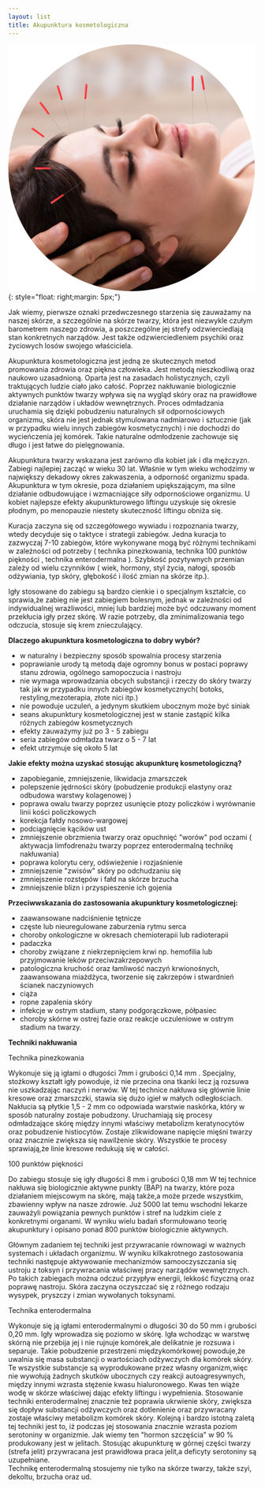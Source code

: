 ```yaml
---
layout: list
title: Akupunktura kosmetologiczna
---
```


![Akupunktura kosmetologiczna](/assets/img/akupunktura-kosmetologiczna.jpg){: style="float: right;margin: 5px;"}

Jak wiemy, pierwsze oznaki przedwczesnego starzenia się zauważamy na naszej skórze, a szczególnie na skórze twarzy, która jest niezwykle czułym barometrem naszego zdrowia, a poszczególne jej strefy odzwierciedlają stan konkretnych narządów.  Jest także odzwierciedleniem psychiki oraz życiowych losów swojego właściciela. 

Akupunktura kosmetologiczna jest jedną ze skutecznych metod promowania zdrowia oraz piękna człowieka. Jest metodą nieszkodliwą oraz naukowo uzasadnioną. Oparta jest na zasadach holistycznych, czyli traktujących ludzie ciało jako całość.  Poprzez nakłuwanie biologicznie aktywnych punktów twarzy wpływa się na wygląd skóry oraz na prawidłowe działanie narządów i układów wewnętrznych. Proces odmładzania uruchamia się dzięki pobudzeniu naturalnych sił odpornościowych organizmu, skóra nie jest jednak stymulowana nadmiarowo i sztucznie (jak w przypadku wielu innych zabiegów kosmetycznych) i nie dochodzi do wycieńczenia jej komórek. Takie naturalne odmłodzenie zachowuje się długo i jest łatwe do pielęgnowania.  


Akupunktura twarzy wskazana jest zarówno dla kobiet jak i dla mężczyzn. Zabiegi najlepiej zacząć w wieku 30 lat. Właśnie w tym wieku wchodzimy w największy dekadowy okres zakwaszenia, a odporność organizmu spada. Akupunktura w tym okresie, poza działaniem upiększającym, ma silne działanie odbudowujące i wzmacniające siły odpornościowe organizmu. U kobiet najlepsze efekty akupunkturowego liftingu uzyskuje się okresie płodnym, po menopauzie niestety skuteczność liftingu obniża się.  

Kuracja zaczyna się od szczegółowego wywiadu i rozpoznania twarzy, wtedy decyduje się o taktyce i strategii zabiegów. Jedna kuracja to zazwyczaj 7-10 zabiegów, które wykonywane mogą być różnymi technikami w zależności od potrzeby ( technika pinezkowania, technika 100 punktów piękności , technika enterodermalna ).  Szybkość pozytywnych przemian zależy od wielu czynników ( wiek, hormony, styl życia, nałogi, sposób odżywiania, typ skóry, głębokość i ilość zmian na skórze itp.).  

Igły stosowane do zabiegu są bardzo cienkie i o specjalnym kształcie, co sprawia,że zabieg nie jest zabiegiem bolesnym, jednak w zależności od indywidualnej wrażliwości, mniej lub bardziej może być odczuwany moment przekłucia igły przez skórę. W razie potrzeby, dla zminimalizowania tego odczucia, stosuje się krem znieczulający. 

**Dlaczego akupunktura kosmetologiczna to dobry wybór?**

 - w naturalny i bezpieczny sposób spowalnia procesy starzenia
 - poprawianie urody tą metodą daje ogromny bonus w postaci poprawy stanu zdrowia, ogólnego samopoczucia i nastroju
 - nie wymaga wprowadzania obcych substancji i rzeczy do skóry twarzy tak jak w przypadku innych zabiegów kosmetycznych( botoks, restyling,mezoterapia, złote nici itp.)
 - nie powoduje uczuleń, a jedynym skutkiem ubocznym może być siniak
 - seans akupunktury kosmetologicznej jest w stanie zastąpić  kilka różnych zabiegów kosmetycznych 
 - efekty zauważymy już po 3 - 5 zabiegu
 - seria zabiegów odmładza twarz o 5 - 7 lat
 - efekt utrzymuje się około 5 lat 

**Jakie efekty można uzyskać stosując akupunkturę kosmetologiczną?**

 - zapobieganie, zmniejszenie, likwidacja zmarszczek
 - polepszenie jędrności skóry (pobudzenie produkcji elastyny oraz odbudowa warstwy kolagenowej )
 - poprawa owalu twarzy poprzez usunięcie ptozy policzków i wyrównanie linii kości policzkowych
 - korekcja fałdy nosowo-wargowej
 - podciągnięcie kącików ust
 - zmniejszenie obrzmienia twarzy oraz opuchnięć "worów" pod oczami ( aktywacja limfodrenażu twarzy  poprzez enterodermalną technikę nakłuwania)
 - poprawa kolorytu cery, odświeżenie i rozjaśnienie 
 - zmniejszenie "zwisów" skóry po odchudzaniu się
 - zmniejszenie rozstępów i fałd na skórze brzucha
 - zmniejszenie blizn i przyspieszenie ich gojenia

**Przeciwwskazania do zastosowania akupunktury kosmetologicznej:**

 - zaawansowane nadciśnienie tętnicze
 - częste lub nieuregulowane zaburzenia rytmu serca
 - choroby onkologiczne w okresach chemioterapii lub radioterapii
 - padaczka
 - choroby związane z niekrzepnięciem krwi np. hemofilia lub przyjmowanie leków przeciwzakrzepowych
 - patologiczna kruchość oraz łamliwość naczyń krwionośnych, zaawansowana miażdżyca, tworzenie się zakrzepów i stwardnień ścianek naczyniowych
 - ciąża
 - ropne zapalenia skóry
 - infekcje w ostrym stadium, stany podgorączkowe, półpasiec
 - choroby skórne w ostrej fazie oraz reakcje uczuleniowe w ostrym stadium na twarzy.

**Techniki nakłuwania**

Technika pinezkowania
 
Wykonuje się ją igłami o długości 7mm i grubości 0,14 mm . Specjalny, stożkowy kształt igły powoduje, iż nie przecina ona tkanki lecz ją rozsuwa nie uszkadzając naczyń i nerwów. W tej technice nakłuwa się głównie linie kresowe oraz zmarszczki, stawia się dużo igieł w małych odległościach. Nakłucia są płytkie 1,5 - 2 mm co odpowiada warstwie naskórka, który w sposób naturalny zostaje pobudzony. Uruchamiają się procesy odmładzające skórę między innymi właściwy metabolizm keratynocytów oraz pobudzenie histiocytów. Zostaje zlikwidowane napięcie mięśni twarzy oraz znacznie zwiększa się nawilżenie skóry. Wszystkie te procesy sprawiają,że linie kresowe redukują się w całości. 


100 punktów piękności

Do zabiegu stosuje się igły długości 8 mm i grubości 0,18 mm 
W tej technice nakłuwa się biologicznie aktywne punkty (BAP) na twarzy, które poza działaniem miejscowym na skórę, mają także,a może przede wszystkim, zbawienny wpływ na nasze zdrowie.  Już 5000 lat temu wschodni lekarze zauważyli powiązania pewnych punktów i stref na ludzkim ciele z konkretnymi organami. W wyniku wielu badań sformułowano teorię akupunktury i opisano ponad 800  punktów biologicznie aktywnych.  

Głównym zadaniem tej techniki jest przywracanie równowagi w ważnych systemach i układach organizmu. W wyniku kilkakrotnego zastosowania techniki następuje aktywowanie mechanizmów samooczyszczania się ustroju z toksyn i przywracania właściwej pracy narządów wewnętrznych. Po takich zabiegach można odczuć przypływ energii, lekkość fizyczną oraz poprawę nastroju. Skóra zaczyna oczyszczać się z różnego rodzaju wysypek, pryszczy i zmian wywołanych toksynami. 


Technika enterodermalna

Wykonuje się ją igłami enterodermalnymi o długości 30 do 50 mm i grubości 0,20 mm. Igły wprowadza się poziomo w skórę. Igła wchodząc w warstwę skórną nie przebija jej i nie rujnuje komórek,ale delikatnie je rozsuwa i separuje. Takie pobudzenie przestrzeni międzykomórkowej  powoduje,że uwalnia się masa substancji o wartościach odżywczych dla komórek skóry. Te wszystkie substancje są wyprodukowane przez własny organizm,więc nie wywołują żadnych skutków ubocznych  czy reakcji autoagresywnych,  między innymi wzrasta stężenie kwasu hialuronowego. Kwas ten wiąże wodę w skórze właściwej dając efekty liftingu i wypełnienia. Stosowanie techniki enterodermalnej znacznie też poprawia ukrwienie skóry, zwiększa się dopływ substancji odżywczych oraz dotlenienie  oraz przywracany zostaje właściwy metabolizm komórek skóry. 
Kolejną i bardzo istotną zaletą tej techniki  jest to, iż podczas jej stosowania znacznie wzrasta poziom serotoniny w organizmie. Jak wiemy ten "hormon szczęścia" w 90 % produkowany jest w jelitach. Stosując akupunkturę w górnej części twarzy (strefa jelit)  przywracana jest prawidłowa praca jelit,a deficyty serotoniny są uzupełniane.  
Technikę enterodermalną stosujemy nie tylko na skórze twarzy, także szyi, dekoltu, brzucha oraz ud. 
